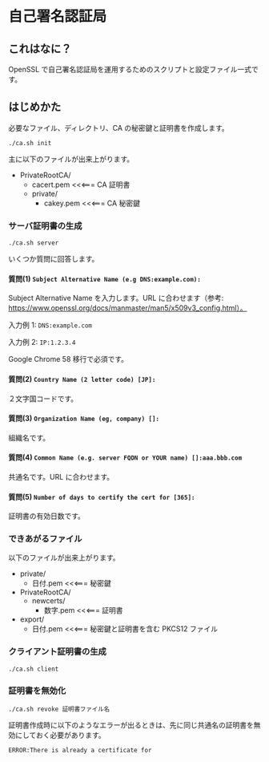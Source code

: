 # 自己署名認証局

## これはなに？

OpenSSL で自己署名認証局を運用するためのスクリプトと設定ファイル一式です。

## はじめかた

必要なファイル、ディレクトリ、CA の秘密鍵と証明書を作成します。

```console
./ca.sh init
```

主に以下のファイルが出来上がります。

- PrivateRootCA/
  - cacert.pem <<<=== CA 証明書
  - private/
    - cakey.pem <<<=== CA 秘密鍵

### サーバ証明書の生成

```console
./ca.sh server
```

いくつか質問に回答します。

#### 質問(1) `Subject Alternative Name (e.g DNS:example.com):`

Subject Alternative Name を入力します。URL に合わせます（参考: https://www.openssl.org/docs/manmaster/man5/x509v3_config.html）。

入力例 1: `DNS:example.com`

入力例 2: `IP:1.2.3.4`

Google Chrome 58 移行で必須です。

#### 質問(2) `Country Name (2 letter code) [JP]:`

２文字国コードです。

#### 質問(3) `Organization Name (eg, company) []:`

組織名です。

#### 質問(4) `Common Name (e.g. server FQDN or YOUR name) []:aaa.bbb.com`

共通名です。URL に合わせます。

#### 質問(5) `Number of days to certify the cert for [365]:`

証明書の有効日数です。

### できあがるファイル

以下のファイルが出来上がります。

- private/
  - 日付.pem <<<=== 秘密鍵
- PrivateRootCA/
  - newcerts/
    - 数字.pem <<<=== 証明書
- export/
  - 日付.pem <<<=== 秘密鍵と証明書を含む PKCS12 ファイル

### クライアント証明書の生成

```console
./ca.sh client
```

### 証明書を無効化

```console
./ca.sh revoke 証明書ファイル名
```

証明書作成時に以下のようなエラーが出るときは、先に同じ共通名の証明書を無効にしておく必要があります。

```
ERROR:There is already a certificate for
```